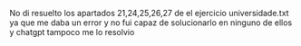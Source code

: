 No di resuelto los apartados 21,24,25,26,27 de el ejercicio universidade.txt ya que me daba un error y no fui capaz de solucionarlo en ninguno de ellos y chatgpt tampoco me lo resolvio
